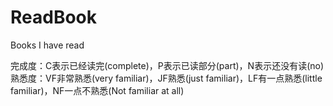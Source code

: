 # ReadBook
Books I have read

完成度：C表示已经读完(complete)，P表示已读部分(part)，N表示还没有读(no)  
熟悉度：VF非常熟悉(very familiar)，JF熟悉(just familiar)，LF有一点熟悉(little familiar)，NF一点不熟悉(Not familiar at all)
